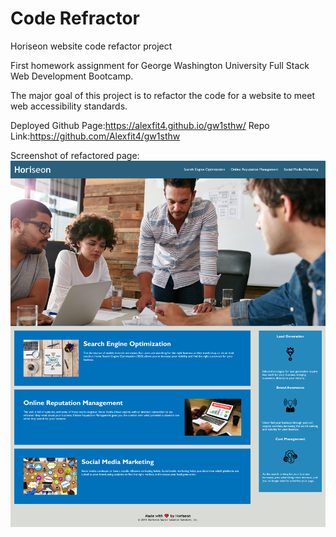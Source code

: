 # Code Refractor

Horiseon website code refactor project

First homework assignment for George Washington University Full Stack Web Development Bootcamp.

The major goal of this project is to refactor the code for a website to meet web accessibility standards.

Deployed Github Page:https://alexfit4.github.io/gw1sthw/
Repo Link:https://github.com/Alexfit4/gw1sthw

Screenshot of refactored page:
 ![](./assets/images/screencapture.png)
